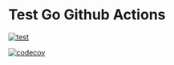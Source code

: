 # Test Go Github Actions

[![test](https://github.com/zhigang/go-github-actions/actions/workflows/test.yml/badge.svg)](https://github.com/zhigang/go-github-actions/actions)

[![codecov](https://codecov.io/gh/zhigang/go-github-actions/branch/master/graph/badge.svg?token=I35IBQTJCW)](https://codecov.io/gh/zhigang/go-github-actions)
